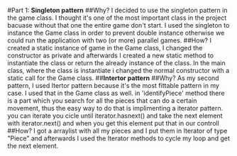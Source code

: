 #Part 1:
__Singleton pattern__
##Why?
I decided to use the singleton pattern in the game class. I thought it's one of the most important class in the project bacuase without that one the entire game don't start. I used the singleton to instance the Game class in order to prevent double instance otherwise we could run the application with two (or more) parallel games.
##How?
I created a static instance of game in the Game class, I changed the constructor as private and afterwards I created a new static method to instantiate the class or return the already instance of the class. In the main class, where the class is instantiate i changed the normal constructor with a static call for the Game class.
##__Intertor pattern__
##Why?
As my second pattern, I used Itertor pattern because it's the most fittable pattern in my case. I used that in the Game class as well. in 'identifyPiece' method there is a part which you search for all the pieces that can do a certain movement, thus the easy way to do that is implimenting a iterator pattern. you can iterate you cicle until iterator.hasnext() and take the next element with iterator.next() and when you get this element put that in our controll
##How?
I got a arraylist with all my pieces and I put them in Iterator of type "Piece" and afterwards I used the Iterator methods to cycle my loop and get the next element.